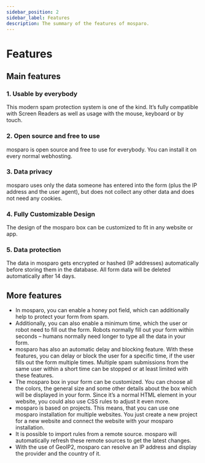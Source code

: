 ```yaml
---
sidebar_position: 2
sidebar_label: Features
description: The summary of the features of mosparo.
---
```


# Features

## Main features

### 1. Usable by everybody

This modern spam protection system is one of the kind. It’s fully compatible with Screen Readers as well as usage with the mouse, keyboard or by touch.

### 2. Open source and free to use

mosparo is open source and free to use for everybody. You can install it on every normal webhosting.

### 3. Data privacy

mosparo uses only the data someone has entered into the form (plus the IP address and the user agent), but does not collect any other data and does not need any cookies.

### 4. Fully Customizable Design

The design of the mosparo box can be customized to fit in any website or app.

### 5. Data protection

The data in mosparo gets encrypted or hashed (IP addresses) automatically before storing them in the database. All form data will be deleted automatically after 14 days.

## More features

- In mosparo, you can enable a honey pot field, which can additionally help to protect your form from spam.
- Additionally, you can also enable a minimum time, which the user or robot need to fill out the form. Robots normally fill out your form within seconds – humans normally need longer to type all the data in your form.
- mosparo has also an automatic delay and blocking feature. With these features, you can delay or block the user for a specific time, if the user fills out the form multiple times. Multiple spam submissions from the same user within a short time can be stopped or at least limited with these features.
- The mosparo box in your form can be customized. You can choose all the colors, the general size and some other details about the box which will be displayed in your form. Since it’s a normal HTML element in your website, you could also use CSS rules to adjust it even more.
- mosparo is based on projects. This means, that you can use one mosparo installation for multiple websites. You just create a new project for a new website and connect the website with your mosparo installation.
- It is possible to import rules from a remote source. mosparo will automatically refresh these remote sources to get the latest changes.
- With the use of GeoIP2, mosparo can resolve an IP address and display the provider and the country of it.